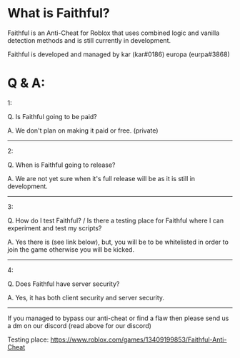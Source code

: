 # What is Faithful?

Faithful is an Anti-Cheat for Roblox that uses combined logic and vanilla detection methods and is still currently in development.

Faithful is developed and managed by
kar (kar#0186)
europa (eurpa#3868)

# Q & A:

1:

Q. Is Faithful going to be paid?

A. We don't plan on making it paid or free. (private)

----

2:

Q. When is Faithful going to release?

A. We are not yet sure when it's full release will be as it is still in development.

----

3:

Q. How do I test Faithful? / Is there a testing place for Faithful where I can experiment and test my scripts?

A. Yes there is (see link below), but, you will be to be whitelisted in order to join the game otherwise you will be kicked.

----

4:

Q. Does Faithful have server security?

A. Yes, it has both client security and server security.

----

If you managed to bypass our anti-cheat or find a flaw then please send us a dm on our discord (read above for our discord)

Testing place: https://www.roblox.com/games/13409199853/Faithful-Anti-Cheat
